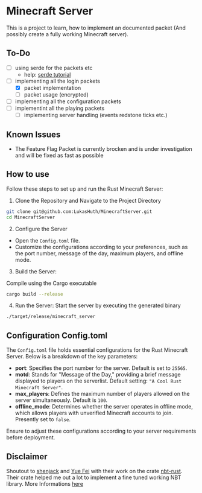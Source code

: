 # Minecraft Server
This is a project to learn, how to implement an documented packet (And possibly create a fully working Minecraft server).

## To-Do
- [ ] using serde for the packets etc
  - help: [serde tutorial](https://serde.rs/impl-deserializer.html)
- [ ] implementing all the login packets
  - [x] packet implementation
  - [ ] packet usage (encrypted)
- [ ] implementing all the configuration packets
- [ ] implementint all the playing packets
  - [ ] implementing server handling (events redstone ticks etc.)

## Known Issues
- The Feature Flag Packet is currently brocken and is under investigation and will be fixed as fast as possible

## How to use

Follow these steps to set up and run the Rust Minecraft Server:

1. Clone the Repository and Navigate to the Project Directory
```bash
git clone git@github.com:LukasHuth/MinecraftServer.git
cd MinecraftServer
```

2. Configure the Server

- Open the `Config.toml` file.
- Customize the configurations according to your preferences, such as the port number, message of the day, maximum players, and offline mode.

3. Build the Server:

Compile using the Cargo executable

```bash
cargo build --release
```

4. Run the Server:
Start the server by executing the generated binary
```bash
./target/release/minecraft_server
```

## Configuration Config.toml

The `Config.toml` file holds essential configurations for the Rust Minecraft Server. Below is a breakdown of the key parameters:

- **port**: Specifies the port number for the server. Default is set to `25565`.
- **motd**: Stands for "Message of the Day," providing a brief message displayed to players on the serverlist. Default setting: `"A Cool Rust Minecraft Server"`.
- **max_players**: Defines the maximum number of players allowed on the server simultaneously. Default is `100`.
- **offline_mode**: Determines whether the server operates in offline mode, which allows players with unverified Minecraft accounts to join. Presently set to `false`.

Ensure to adjust these configurations according to your server requirements before deployment.

## Disclaimer

Shoutout to [shenjack](https://github.com/shenjackyuanjie) and [Yue Fei](https://github.com/InfyniteHeap) with their work on the crate [nbt-rust](https://github.com/shenjackyuanjie/nbt-rust).
Their crate helped me out a lot to implement a fine tuned working NBT library.
More Informations [here](./nbt_lib/README.md)

